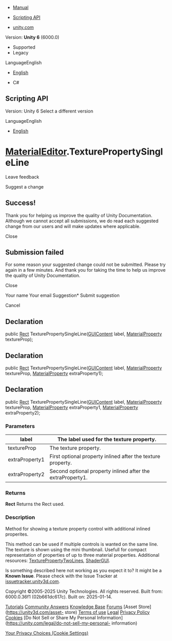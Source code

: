 [ ]()

  * [Manual](../Manual/index.html)
  * [Scripting API](../ScriptReference/index.html)

  * [unity.com](https://unity.com/)

Version: **Unity 6** (6000.0)

  * Supported
  * Legacy

LanguageEnglish

  * [English]()

  * C#

[ ](https://docs.unity3d.com)

## Scripting API

Version: Unity 6 Select a different version

LanguageEnglish

  * [English]()

#  [MaterialEditor](MaterialEditor.html).TexturePropertySingleLine

Leave feedback

Suggest a change

## Success!

Thank you for helping us improve the quality of Unity Documentation. Although
we cannot accept all submissions, we do read each suggested change from our
users and will make updates where applicable.

Close

## Submission failed

For some reason your suggested change could not be submitted. Please <a>try
again</a> in a few minutes. And thank you for taking the time to help us
improve the quality of Unity Documentation.

Close

Your name Your email Suggestion* Submit suggestion

Cancel

[ ]()

## Declaration

public [Rect](Rect.html)
TexturePropertySingleLine([GUIContent](GUIContent.html) label,
[MaterialProperty](MaterialProperty.html) textureProp);

## Declaration

public [Rect](Rect.html)
TexturePropertySingleLine([GUIContent](GUIContent.html) label,
[MaterialProperty](MaterialProperty.html) textureProp,
[MaterialProperty](MaterialProperty.html) extraProperty1);

## Declaration

public [Rect](Rect.html)
TexturePropertySingleLine([GUIContent](GUIContent.html) label,
[MaterialProperty](MaterialProperty.html) textureProp,
[MaterialProperty](MaterialProperty.html) extraProperty1,
[MaterialProperty](MaterialProperty.html) extraProperty2);

### Parameters

label | The label used for the texture property.  
---|---  
textureProp | The texture property.  
extraProperty1 | First optional property inlined after the texture property.  
extraProperty2 | Second optional property inlined after the extraProperty1.  
  
### Returns

**Rect** Returns the Rect used.

### Description

Method for showing a texture property control with additional inlined
properites.

This method can be used if multiple controls is wanted on the same line. The
texture is shown using the mini thumbnail. Usefull for compact representation
of properties of up to three material properties. Additional resources:
[TexturePropertyTwoLines](MaterialEditor.TexturePropertyTwoLines.html),
[ShaderGUI](ShaderGUI.html).

Is something described here not working as you expect it to? It might be a
**Known Issue**. Please check with the Issue Tracker at
[issuetracker.unity3d.com](https://issuetracker.unity3d.com).

Copyright ©2005-2025 Unity Technologies. All rights reserved. Built from:
6000.0.36f1 (02b661dc617c). Built on: 2025-01-14.

[Tutorials](https://unity3d.com/learn) [Community
Answers](https://answers.unity3d.com) [Knowledge
Base](https://support.unity3d.com/hc/en-us)
[Forums](https://forum.unity3d.com) [Asset Store](https://unity3d.com/asset-
store) [Terms of use](https://docs.unity3d.com/Manual/TermsOfUse.html)
[Legal](https://unity.com/legal) [Privacy
Policy](https://unity.com/legal/privacy-policy)
[Cookies](https://unity.com/legal/cookie-policy) [Do Not Sell or Share My
Personal Information](https://unity.com/legal/do-not-sell-my-personal-
information)

[Your Privacy Choices (Cookie Settings)](javascript:void\(0\);)

